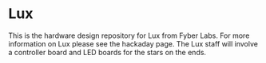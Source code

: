 Lux
========

This is the hardware design repository for Lux from Fyber Labs.  For more information on
Lux please see the hackaday page.  The Lux staff will involve a controller board and
LED boards for the stars on the ends.
